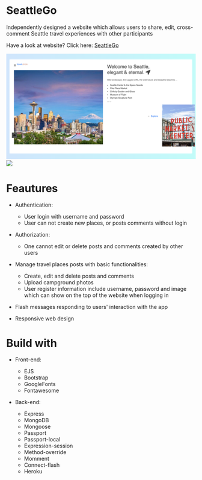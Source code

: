 # SeattleGo

Independently designed a website which allows users to share, edit, cross-comment Seattle travel experiences with other participants

Have a look at website? Click here: [SeattleGo](https://seattle-go.herokuapp.com/)

![](images/seattleGo2.png)
![](images/seattleGo.png)

# Feautures

- Authentication:

  - User login with username and password
  - User can not create new places, or posts comments without login

- Authorization:

  - One cannot edit or delete posts and comments created by other users

- Manage travel places posts with basic functionalities:

  - Create, edit and delete posts and comments
  - Upload campground photos
  - User register information include username, password and image which can show on the top of the website when logging in

- Flash messages responding to users' interaction with the app

- Responsive web design

# Build with

- Front-end:

  - EJS
  - Bootstrap
  - GoogleFonts
  - Fontawesome

* Back-end:

  - Express
  - MongoDB
  - Mongoose
  - Passport
  - Passport-local
  - Expression-session
  - Method-override
  - Momment
  - Connect-flash
  - Heroku
